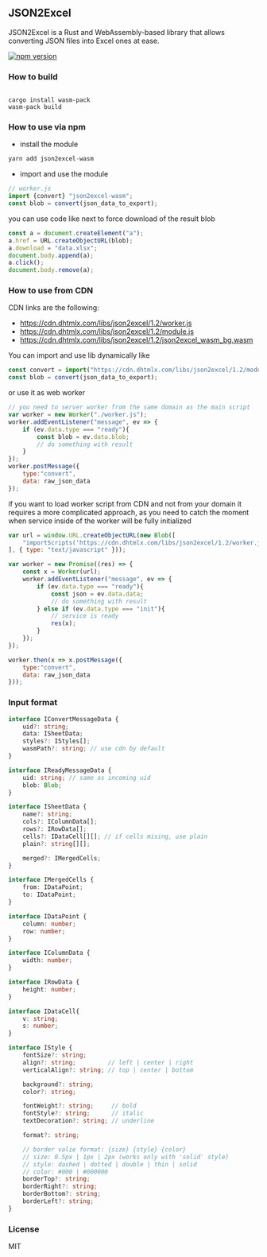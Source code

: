 JSON2Excel 
--------------

JSON2Excel is a Rust and WebAssembly-based library that allows converting JSON files into Excel ones at ease.

[![npm version](https://badge.fury.io/js/json2excel-wasm.svg)](https://badge.fury.io/js/json2excel-wasm) 

### How to build

```

cargo install wasm-pack
wasm-pack build
```

### How to use via npm

- install the module

```js
yarn add json2excel-wasm
```
- import and use the module

```js
// worker.js
import {convert} "json2excel-wasm";
const blob = convert(json_data_to_export);
```

you can use code like next to force download of the result blob

```js
const a = document.createElement("a");
a.href = URL.createObjectURL(blob);
a.download = "data.xlsx";
document.body.append(a);
a.click();
document.body.remove(a);
```

### How to use from CDN

CDN links are the following:

- https://cdn.dhtmlx.com/libs/json2excel/1.2/worker.js 
- https://cdn.dhtmlx.com/libs/json2excel/1.2/module.js 
- https://cdn.dhtmlx.com/libs/json2excel/1.2/json2excel_wasm_bg.wasm

You can import and use lib dynamically like 

```js
const convert = import("https://cdn.dhtmlx.com/libs/json2excel/1.2/module.js");
const blob = convert(json_data_to_export);
```

or use it as web worker

```js
// you need to server worker from the same domain as the main script
var worker = new Worker("./worker.js"); 
worker.addEventListener("message", ev => {
    if (ev.data.type === "ready"){
        const blob = ev.data.blob;
        // do something with result
    }
});
worker.postMessage({
    type:"convert",
    data: raw_json_data
});
```

if you want to load worker script from CDN and not from your domain it requires a more complicated approach, as you need to catch the moment when service inside of the worker will be fully initialized

```js
var url = window.URL.createObjectURL(new Blob([
    "importScripts('https://cdn.dhtmlx.com/libs/json2excel/1.2/worker.js');"
], { type: "text/javascript" }));

var worker = new Promise((res) => {
    const x = Worker(url); 
    worker.addEventListener("message", ev => {
        if (ev.data.type === "ready"){
            const json = ev.data.data;
            // do something with result
        } else if (ev.data.type === "init"){
            // service is ready
            res(x);
        }
    });
});

worker.then(x => x.postMessage({
    type:"convert",
    data: raw_json_data
}));
```


### Input format

```ts
interface IConvertMessageData {
    uid?: string;
    data: ISheetData;
    styles?: IStyles[];
    wasmPath?: string; // use cdn by default
}

interface IReadyMessageData {
    uid: string; // same as incoming uid
    blob: Blob;
}

interface ISheetData {
    name?: string;
    cols?: IColumnData[];
    rows?: IRowData[];
    cells?: IDataCell[][]; // if cells mising, use plain
    plain?: string[][];

    merged?: IMergedCells;
}

interface IMergedCells {
    from: IDataPoint;
    to: IDataPoint;
}

interface IDataPoint {
    column: number; 
    row: number;
}

interface IColumnData {
    width: number;
}

interface IRowData {
    height: number;
}

interface IDataCell{
    v: string;
    s: number;
}

interface IStyle {
    fontSize?: string;
    align?: string;         // left | center | right
    verticalAlign?: string; // top | center | bottom

    background?: string;
    color?: string;

    fontWeight?: string;     // bold
    fontStyle?: string;      // italic
    textDecoration?: string; // underline

    format?: string;

    // border valie format: {size} {style} {color}
    // size: 0.5px | 1px | 2px (works only with 'solid' style)
    // style: dashed | dotted | double | thin | solid
    // color: #000 | #000000
    borderTop?: string;
    borderRight?: string;
    borderBottom?: string;
    borderLeft?: string;
}
```


### License 

MIT
